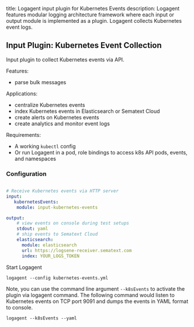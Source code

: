title: Logagent input plugin for Kubernetes Events
description: Logagent features modular logging architecture framework where each input or output module is implemented as a plugin. Logagent collects Kubernetes event logs.  

## Input Plugin: Kubernetes Event Collection

Input plugin to collect Kubernetes events via API.

Features:

- parse bulk messages

Applications:

- centralize Kubernetes events
- index Kubernetes events in Elasticsearch or Sematext Cloud
- create alerts on Kubernetes events
- create analytics and monitor event logs 

Requirements: 

- A working `kubectl` config
- Or run Logagent in a pod, role bindings to access k8s API pods, events, and namespaces 

### Configuration

```yaml

# Receive Kubernetes events via HTTP server
input:
   kubernetesEvents:
    module: input-kubernetes-events

output:
    # view events on console during test setups
    stdout: yaml
    # ship events to Sematext Cloud
    elasticsearch:
      module: elasticsearch
      url: https://logsene-receiver.sematext.com
      index: YOUR_LOGS_TOKEN


```

Start Logagent

```
logagent --config kubernetes-events.yml
```


Note, you can use the command line argument `--k8sEvents` to activate the plugin via logagent command. The following command would listen to Kubernetes events on TCP port 9091 and dumps the events in YAML format to console. 

```
logagent --k8sEvents --yaml
```

